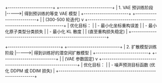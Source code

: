 +-----------------------+      +---------------------------+
| 1. VAE 预训练阶段      |----->| 得到预训练的等变 VAE 模型 |
+-----------------------+      +---------------------------+
          |
          | (300-500 轮迭代)
          v
+-----------------------------------------------------------------+
| 优化目标：                                                    |
| - 最小化坐标重构误差                                          |
| - 最小化原子类型分类损失                                      |
| - 最小化 KL 散度                                              |
| (直至重构损失稳定)                                            |
+-----------------------------------------------------------------+

+---------------------------+      +---------------------------+
| 2. 扩散模型训练阶段      |----->| 得到训练好的潜空间扩散模型 |
+---------------------------+      +---------------------------+
          |
          | (VAE 参数固定)
          v
+-----------------------------------------------------------------+
| 优化目标：                                                    |
| - 噪声预测目标函数 (优化 DDPM 或 DDIM 损失)                     |
+-----------------------------------------------------------------+